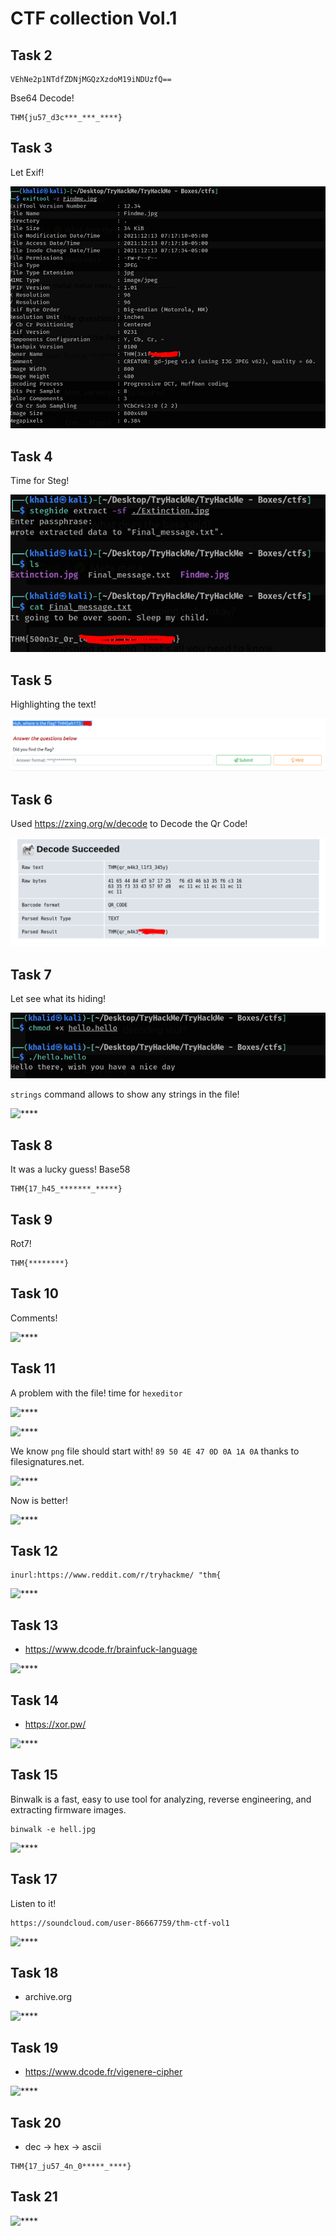 # CTF collection Vol.1

## Task 2

```
VEhNe2p1NTdfZDNjMGQzXzdoM19iNDUzfQ==
```

Bse64 Decode!

```
THM{ju57_d3c***_***_****}
```

## Task 3

Let Exif!

![****](/CTF%20collection%20Vol.1/Screenshots/q3.PNG)


## Task 4

Time for Steg!

![****](/CTF%20collection%20Vol.1/Screenshots/q4.PNG)


## Task 5

Highlighting the text!

![****](/CTF%20collection%20Vol.1/Screenshots/q5.PNG)


## Task 6

Used https://zxing.org/w/decode to Decode the Qr Code!

![****](/CTF%20collection%20Vol.1/Screenshots/q6.PNG)


## Task 7

Let see what its hiding!

![****](/CTF%20collection%20Vol.1/Screenshots/q7-1.PNG)

```strings``` command allows to show any strings in the file!

![****](/CTF%20collection%20Vol.1/Screenshots/q7.PNG)


## Task 8

It was a lucky guess! Base58

```
THM{17_h45_*******_*****}
```

## Task 9

Rot7!

```
THM{********}
```

## Task 10

Comments!

![****](/CTF%20collection%20Vol.1/Screenshots/q10.PNG)


## Task 11

A problem with the file! time for ```hexeditor```

![****](/CTF%20collection%20Vol.1/Screenshots/q11-1.PNG)

![****](/CTF%20collection%20Vol.1/Screenshots/q11-2.PNG)

We know ```png``` file should start with! ```89 50 4E 47 0D 0A 1A 0A``` thanks to filesignatures.net.

![****](/CTF%20collection%20Vol.1/Screenshots/q11-3.PNG)

Now is better!

![****](/CTF%20collection%20Vol.1/Screenshots/q11.PNG)


## Task 12

```
inurl:https://www.reddit.com/r/tryhackme/ "thm{
```

![****](/CTF%20collection%20Vol.1/Screenshots/q12.png)


## Task 13

- https://www.dcode.fr/brainfuck-language

![****](/CTF%20collection%20Vol.1/Screenshots/q13.png)

## Task 14

- https://xor.pw/

![****](/CTF%20collection%20Vol.1/Screenshots/q14.png)

## Task 15

Binwalk is a fast, easy to use tool for analyzing, reverse engineering, and extracting firmware images.

```
binwalk -e hell.jpg
```

![****](/CTF%20collection%20Vol.1/Screenshots/q15.png)

## Task 17

Listen to it!

```
https://soundcloud.com/user-86667759/thm-ctf-vol1
```

![****](/CTF%20collection%20Vol.1/Screenshots/q17.png)

## Task 18

- archive.org

![****](/CTF%20collection%20Vol.1/Screenshots/q18.png)

## Task 19

- https://www.dcode.fr/vigenere-cipher

![****](/CTF%20collection%20Vol.1/Screenshots/q19.png)

## Task 20

- dec -> hex -> ascii

```
THM{17_ju57_4n_0*****_****}
```

## Task 21

![****](/CTF%20collection%20Vol.1/Screenshots/q21.png)
